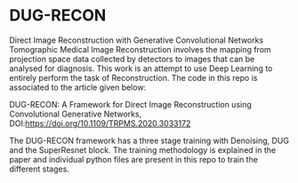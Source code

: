 # DUG-RECON
Direct Image Reconstruction with Generative Convolutional Networks
Tomographic Medical Image Reconstruction involves the mapping from projection space data collected by detectors to images that can be analysed for diagnosis. This work is an attempt to use Deep Learning to entirely perform the task of Reconstruction. The code in this repo is associated to the article given below:

DUG-RECON: A Framework for Direct Image Reconstruction using Convolutional Generative Networks, DOI:https://doi.org/10.1109/TRPMS.2020.3033172

The DUG-RECON framework has a three stage training with Denoising, DUG and the SuperResnet block. The training methodology is explained in the paper and individual python files are present in this repo to train the different stages.

